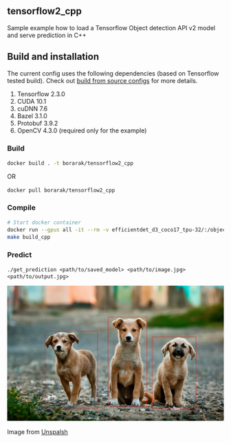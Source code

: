 ## tensorflow2_cpp

Sample example how to load a Tensorflow Object detection API v2 model and serve prediction in C++  

## Build and installation

The current config uses the following dependencies (based on Tensorflow tested build). Check out [build from source configs](https://www.tensorflow.org/install/source#gpu) for more details.


1. Tensorflow 2.3.0
2. CUDA 10.1
3. cuDNN 7.6
4. Bazel 3.1.0
5. Protobuf 3.9.2
6. OpenCV 4.3.0 (required only for the example)

### Build

```bash
docker build . -t borarak/tensorflow2_cpp
```

OR

`docker pull borarak/tensorflow2_cpp`

### Compile

```bash
# Start docker container
docker run --gpus all -it --rm -v efficientdet_d3_coco17_tpu-32/:/object_detection/models/ borarak/tensorflow2_cpp
make build_cpp
```

### Predict

```
./get_prediction <path/to/saved_model> <path/to/image.jpg> <path/to/output.jpg>
```

![sample_prediction_doggies.jpg](./sample_prediction.jpg)

Image from [Unspalsh](https://unsplash.com/photos/2_3c4dIFYFU)
